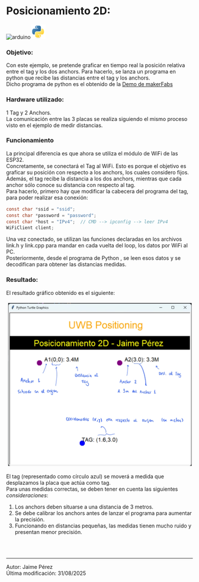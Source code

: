 # Posicionamiento 2D:
<img src="https://cdn.worldvectorlogo.com/logos/arduino-1.svg" alt="arduino" width="40" height="40"/><img src="https://raw.githubusercontent.com/devicons/devicon/master/icons/python/python-original.svg" alt="python" width="40" height="40"/> 


### Objetivo:  
 Con este ejemplo, se pretende graficar en tiempo real la posición relativa entre el tag y los dos anchors. 
Para hacerlo, se lanza un programa en python que recibe las distancias entre el tag y los anchors.  
Dicho programa de python es el obtenido de la [Demo de makerFabs](https://www.instructables.com/ESP32-UWB-Indoor-Positioning-Test/)


### Hardware utilizado: 
1 Tag y 2 Anchors.  
La comunicación entre las 3 placas se realiza siguiendo el mismo proceso visto en el ejemplo de medir distancias. 

### Funcionamiento
La principal diferencia es que ahora se utiliza el módulo de WiFi de las ESP32.  
Concretamente, se conectará el Tag al WiFi. Esto es porque el objetivo es graficar su posición con respecto a los anchors, los cuales considero fijos.  
Además, el tag recibe la distancia a los dos anchors, mientras que cada anchor sólo conoce su distancia con respecto al tag.  
Para hacerlo, primero hay que modificar la cabecera del programa del tag, para poder realizar esa conexión:  

```C
const char *ssid = "ssid"; 
const char *password = "password";  
const char *host = "IPv4";  // CMD --> ipconfig --> leer IPv4
WiFiClient client;
```

Una vez conectado, se utilizan las funciones declaradas en los archivos link.h y link.cpp para mandar en cada vuelta del loop, los datos por WiFi al PC.   
Posteriormente, desde el programa de Python , se leen esos datos y se decodifican para obtener las distancias medidas.

### Resultado: 
El resultado gráfico obtenido es el siguiente: 

![Imagen programa Python posicionamiento 2D](https://github.com/jimmyperezp/TFG_UWB/blob/main/03%20-%20Posicionamiento%202D/foto%20app%20posicionamiento%202D.jpg)     

El tag (representado como círculo azul) se moverá a medida que desplazamos la placa que actúa como tag.  
Para unas medidas correctas, se deben tener en cuenta las siguientes *consideraciones*:
1. Los anchors deben situarse a una distancia de 3 metros.
2. Se debe calibrar los anchors antes de lanzar el programa para aumentar la precisión. 
3. Funcionando en distancias pequeñas, las medidas tienen mucho ruido y presentan menor precisión. 



<br><br>




-------------
Autor: Jaime Pérez  
Última modificación: 31/08/2025  
